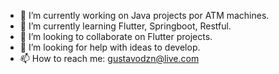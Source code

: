 - 🔭 I’m currently working on Java projects por ATM machines.
- 🌱 I’m currently learning Flutter, Springboot, Restful.
- 👯 I’m looking to collaborate on Flutter projects.
- 🤔 I’m looking for help with ideas to develop.
- 📫 How to reach me: gustavodzn@live.com
